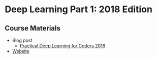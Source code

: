 # Deep Learning Part 1: 2018 Edition

## Course Materials

* Blog post
  * [Practical Deep Learning for Coders 2018](http://www.fast.ai/2018/01/26/v2-launch/)
* [Website](http://course.fast.ai/)